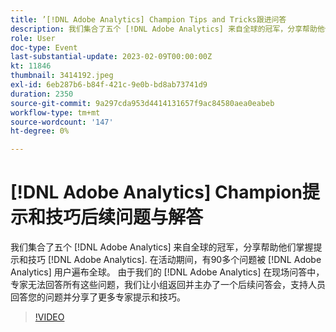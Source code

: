 ```yaml
---
title: ’[!DNL Adobe Analytics] Champion Tips and Tricks跟进问答
description: 我们集合了五个 [!DNL Adobe Analytics] 来自全球的冠军，分享帮助他们掌握提示和技巧 [!DNL Adobe Analytics]. During the event, over 90 questions were asked by [!DNL Adobe Analytics] 用户遍布全球。 由于我们的 [!DNL Adobe Analytics] 在现场问答中，专家无法回答所有这些问题，我们让小组返回并主办了一个后续问答会，支持人员回答您的问题并分享了更多专家提示和技巧。
role: User
doc-type: Event
last-substantial-update: 2023-02-09T00:00:00Z
kt: 11846
thumbnail: 3414192.jpeg
exl-id: 6eb287b6-b84f-421c-9e0b-bd8ab73741d9
duration: 2350
source-git-commit: 9a297cda953d4414131657f9ac84580aea0eabeb
workflow-type: tm+mt
source-wordcount: '147'
ht-degree: 0%

---
```


# [!DNL Adobe Analytics] Champion提示和技巧后续问题与解答

我们集合了五个 [!DNL Adobe Analytics] 来自全球的冠军，分享帮助他们掌握提示和技巧 [!DNL Adobe Analytics]. 在活动期间，有90多个问题被 [!DNL Adobe Analytics] 用户遍布全球。 由于我们的 [!DNL Adobe Analytics] 在现场问答中，专家无法回答所有这些问题，我们让小组返回并主办了一个后续问答会，支持人员回答您的问题并分享了更多专家提示和技巧。

>[!VIDEO](https://video.tv.adobe.com/v/3414192/?quality=12&learn=on)
